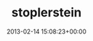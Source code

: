 ---
title:		"stoplerstein"
mediatype:		"upload"
description:		"TBC"
date:		"2013-02-14 15:08:23+00:00"
album:		"city"
filename:		"stoplerstein.md"
series:		""
cl_public_id:		"city/stoplerstein"
cl_version:		1497000456
format:		"tiff"
bytes:		7951776
width:		2174
height:		1440
exposure_mode:		"Auto"
program:		"Aperture-priority AE"
aperture:		"5.6"
focal_length:		"35.0 mm"
iso:		"320"
shutter_speed:		"1/80"
metering:		"Center-weighted average"
flash:		"Off, Did not fire"
white_balance:		"Custom"
colour_temp:		"4150"
has_crop:		"true"
orientation:		"Horizontal (normal)"
camera_model:		"NIKON D7000"
lens_info:		"35mm f/1.8"
artist:		"Matt Finucane"
x_resolution:		"300"
y_resolution:		"300"
---